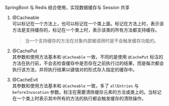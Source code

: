 
SpringBoot 与 Redis 结合使用，实现数据缓存与 Session 共享

1. @Cacheable  
   可以标记在一个方法上，也可以标记在一个类上面。标记在方法上时，表示该方法是支持缓存的，标记在一个类上时，表示该类的所有方法都支持缓存。

   > 当一个支持缓存的方法在对象内部被调用时是不会触发缓存功能的。

2. @CachePut  
   其参数和使用方法基本和 `@Cacheable` 一致，不同的是使用 `@CachePut` 标注的方法在执行前，不会去检查缓存中是否存在之前执行过的结果，而是每次都会执行该方法，并将执行结果以键值对的形式存入指定的缓存中。

3. @CacheEvit  
   其参数和使用方法基本和 `@Cacheable` 一致，多了 `allEntries` 与 `beforeInvocation` 参数。标注在需要清除缓存元素的方法或类上的。当标记在一个类上时表示其中所有的方法的执行都会触发缓存的清除操作。